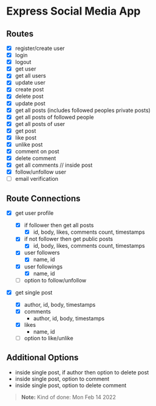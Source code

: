# Express Social Media App

## Routes

- [x] register/create user
- [x] login
- [x] logout
- [x] get user
- [x] get all users
- [x] update user
- [x] create post
- [x] delete post
- [x] update post
- [x] get all posts (includes followed peoples private posts)
- [x] get all posts of followed people
- [x] get all posts of user
- [x] get post
- [x] like post
- [x] unlike post
- [x] comment on post
- [x] delete comment
- [x] get all comments // inside post
- [x] follow/unfollow user
- [ ] email verification

## Route Connections

- [x] get user profile

  - [x] if follower then get all posts
    - [x] id, body, likes, comments count, timestamps
  - [x] if not follower then get public posts
    - [x] id, body, likes, comments count, timestamps
  - [x] user followers
    - [x] name, id
  - [x] user followings
    - [x] name, id
  - [ ] option to follow/unfollow

- [x] get single post
  - [x] author, id, body, timestamps
  - [x] comments
    - author, id, body, timestamps
  - [x] likes
    - name, id
  - [ ] option to like/unlike

## Additional Options

- inside single post, if author then option to delete post
- inside single post, option to comment
- inside single post, option to delete comment

> **Note:**
> Kind of done: Mon Feb 14 2022
